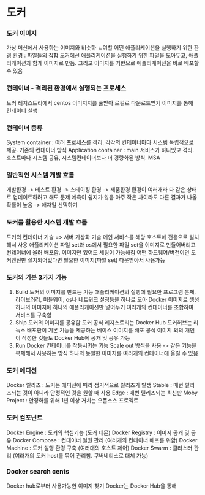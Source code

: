 # 도커

### 도커 이미지
가상 머신에서 사용하는 이미지와 비슷하 ㄴ여할
어떤 애플리케이션을 실행하기 위한 환경
환경 : 파일들의 집합
도커에선 애플리케이션을 실행하기 위한 파일을 모아두고, 애플리케이션과 함게 이미지로 만듬. 그리고 이미지를 기반으로 애플리케이션을 바로 배포할 수 있음

### 컨테이너 - 격리된 환경에서 실행되는 프로세스

도커 레지스트리에서 centos 이미지지를 풀받아 로컬로 다운로드받기
이미지를 통해 컨테이너 실행

### 컨테이너 종류
System container : 여러 프로세스를 격리. 각각의 컨테이너마다 시스템 독립적으로 제공. 기존의 컨테이너 방식
Application container : main 서비스가 하나있고 격리. 호스트마다 시스템 공유, 시스템컨테이너보다 더 경량화된 방식. MSA


### 일반적인 시스템 개발 흐름
개발환경 -> 테스트 환경 -> 스테이징 환경 -> 제품환경
환경이 여러개라 다 같은 상태로 업데이트하려고 해도 문제 예측이 쉽지가 않음
아주 작은 차이라도 다른 결과가 나올 확률이 높음 -> 애자일 선택하기

### 도커를 활용한 시스템 개발 흐름
도커의 컨테이너 기술 => 서버 가상화 기술
메인 서비스를 해당 호스트에 전용으로 설치해서 사용
애플리케이션 파일 set과 os에서 필요한 파일 set을 이미지로 만들어버리고 컨테이너에 올려 배포함. 이미지만 있어도 세팅이 가능해짐
어떤 하드웨어/버전이던 도커엔진만 설치되어있다면 필요한 이미지(파일 set) 다운받아서 사용가능

### 도커의 기본 3가지 기능
1. Build
도커의 이미지를 만드는 기능
애플리케이션의 실행에 필요한 프로그램 본체, 라이브러리, 미들웨어, os나 네트워크 설정등을 하나로 모아 Docker 이미지로 생성
하나의 이미지에 하나의 애플리케이션만 넣어두기
여러개의 컨테이너를 조합하여 서비스를 구축함
2. Ship
도커의 이미지를 공유함
도커 공식 레지스트리는 Docker Hub
도커허브는 리눅스 배포판이 기본 기능을 제공하는 베이스 이미지를 배포
공식 이미지 외의 개인이 작성한 것들도 Docker Hub에 공개 및 공유 가능
3. Run
Docker 컨테이너를 작동시키는 기능
Scale out 방식을 사용 -> 같은 기능을 복제해서 사용하는 방식
하나의 동일한 이미지를 여러개의 컨테이너에 올릴 수 있음

### 도커 에디션
Docker 릴리즈 : 도커는 에디션에 따라 정기적으로 릴리즈가 발생
Stable : 매번 릴리즈되는 것이 아니라 안정적인 것을 원할 때 사용
Edge : 매번 릴리즈되는 최신판
Moby Project : 안정화를 위해 1년 이상 거치는 오픈소스 프로젝트

### 도커 컴포넌트
Docker Engine : 도커의 핵심기능 (도커 데몬)
Docker Registry : 이미지 공개 및 공유
Docker Compose : 컨테이너 일원 관리 (여러개의 컨테이너 배포를 위함)
Docker Machine : 도커 실행 환경 구축 (여러대의 호스트 제어)
Docker Swarm : 클러스터 관리 (여러개의 도커 host를 묶어 관리함. 쿠버네티스로 대체 가능)


### Docker search cents
Docker hub로부터 사용가능한 이미지 찾기
Docker는 Docker Hub을 통해 
